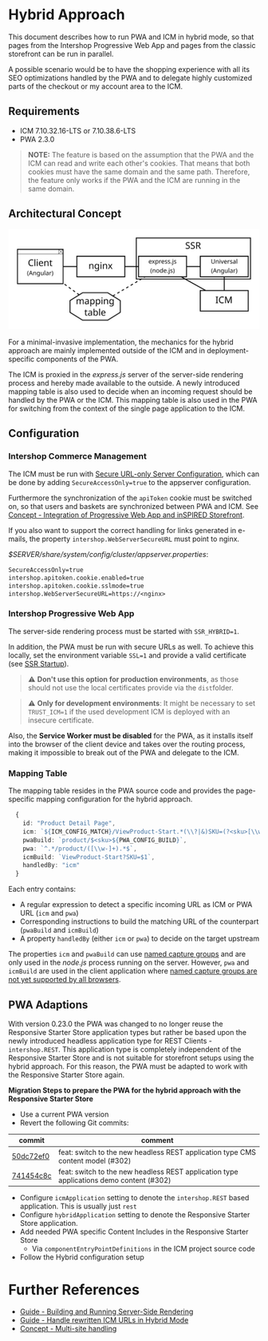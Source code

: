 <!--
kb_concepts
kb_pwa
kb_everyone
kb_sync_latest_only
-->

# Hybrid Approach

This document describes how to run PWA and ICM in hybrid mode, so that pages from the Intershop Progressive Web App and pages from the classic storefront can be run in parallel.

A possible scenario would be to have the shopping experience with all its SEO optimizations handled by the PWA and to delegate highly customized parts of the checkout or my account area to the ICM.

## Requirements

- ICM 7.10.32.16-LTS or 7.10.38.6-LTS
- PWA 2.3.0

> **NOTE:** The feature is based on the assumption that the PWA and the ICM can read and write each other's cookies. That means that both cookies must have the same domain and the same path. Therefore, the feature only works if the PWA and the ICM are running in the same domain.

## Architectural Concept

![Hybrid Approach Architecture](hybrid-approach-architecture.svg)

For a minimal-invasive implementation, the mechanics for the hybrid approach are mainly implemented outside of the ICM and in deployment-specific components of the PWA.

The ICM is proxied in the _express.js_ server of the server-side rendering process and hereby made available to the outside.
A newly introduced mapping table is also used to decide when an incoming request should be handled by the PWA or the ICM.
This mapping table is also used in the PWA for switching from the context of the single page application to the ICM.

## Configuration

### Intershop Commerce Management

The ICM must be run with [Secure URL-only Server Configuration](https://docs.intershop.com/icm/7.10/olh/oma/en/search.html?searchQuery=SecureAccessOnly), which can be done by adding `SecureAccessOnly=true` to the appserver configuration.

Furthermore the synchronization of the `apiToken` cookie must be switched on, so that users and baskets are synchronized between PWA and ICM.
See [Concept - Integration of Progressive Web App and inSPIRED Storefront](https://support.intershop.com/kb/index.php/Display/2928F6).

If you also want to support the correct handling for links generated in e-mails, the property `intershop.WebServerSecureURL` must point to nginx.

_\$SERVER/share/system/config/cluster/appserver.properties_:

```properties
SecureAccessOnly=true
intershop.apitoken.cookie.enabled=true
intershop.apitoken.cookie.sslmode=true
intershop.WebServerSecureURL=https://<nginx>
```

### Intershop Progressive Web App

The server-side rendering process must be started with `SSR_HYBRID=1`.

In addition, the PWA must be run with secure URLs as well.
To achieve this locally, set the environment variable `SSL=1` and provide a valid certificate (see [SSR Startup](../guides/ssr-startup.md#running-with-https)).

> :warning: **Don't use this option for production environments**, as those should not use the local certificates provide via the `dist`folder.

> :warning: **Only for development environments**: It might be necessary to set `TRUST_ICM=1` if the used development ICM is deployed with an insecure certificate.

Also, the **Service Worker must be disabled** for the PWA, as it installs itself into the browser of the client device and takes over the routing process, making it impossible to break out of the PWA and delegate to the ICM.

### Mapping Table

The mapping table resides in the PWA source code and provides the page-specific mapping configuration for the hybrid approach.

```typescript
  {
    id: "Product Detail Page",
    icm: `${ICM_CONFIG_MATCH}/ViewProduct-Start.*(\\?|&)SKU=(?<sku>[\\w-]+).*$`,
    pwaBuild: `product/$<sku>${PWA_CONFIG_BUILD}`,
    pwa: `^.*/product/([\\w-]+).*$`,
    icmBuild: `ViewProduct-Start?SKU=$1`,
    handledBy: "icm"
  }
```

Each entry contains:

- A regular expression to detect a specific incoming URL as ICM or PWA URL (`icm` and `pwa`)
- Corresponding instructions to build the matching URL of the counterpart (`pwaBuild` and `icmBuild`)
- A property `handledBy` (either `icm` or `pwa`) to decide on the target upstream

The properties `icm` and `pwaBuild` can use [named capture groups](<https://2ality.com/2017/05/regexp-named-capture-groups.html#replace()-and-named-capture-groups>) and are only used in the _node.js_ process running on the server.
However, `pwa` and `icmBuild` are used in the client application where [named capture groups are not yet supported by all browsers](https://github.com/tc39/proposal-regexp-named-groups#implementations).

## PWA Adaptions

With version 0.23.0 the PWA was changed to no longer reuse the Responsive Starter Store application types but rather be based upon the newly introduced headless application type for REST Clients - `intershop.REST`.
This application type is completely independent of the Responsive Starter Store and is not suitable for storefront setups using the hybrid approach.
For this reason, the PWA must be adapted to work with the Responsive Starter Store again.

**Migration Steps to prepare the PWA for the hybrid approach with the Responsive Starter Store**

- Use a current PWA version
- Revert the following Git commits:

| commit                                                                                                  | comment                                                                                 |
| ------------------------------------------------------------------------------------------------------- | --------------------------------------------------------------------------------------- |
| [50dc72ef0](https://github.com/intershop/intershop-pwa/commit/50dc72ef083d6bee3c33edebef275b85762db618) | feat: switch to the new headless REST application type CMS content model (#302)         |
| [741454c8c](https://github.com/intershop/intershop-pwa/commit/741454c8c839dd001a3943236172d75ffd05541d) | feat: switch to the new headless REST application type applications demo content (#302) |

- Configure `icmApplication` setting to denote the `intershop.REST` based application. This is usually just `rest`
- Configure `hybridApplication` setting to denote the Responsive Starter Store application.
- Add needed PWA specific Content Includes in the Responsive Starter Store
  - Via `componentEntryPointDefinitions` in the ICM project source code
- Follow the Hybrid configuration setup

# Further References

- [Guide - Building and Running Server-Side Rendering](../guides/ssr-startup.md)
- [Guide - Handle rewritten ICM URLs in Hybrid Mode](../guides/hybrid-approach-icm-url-rewriting.md)
- [Concept - Multi-site handling](multi-site-handling.md)
